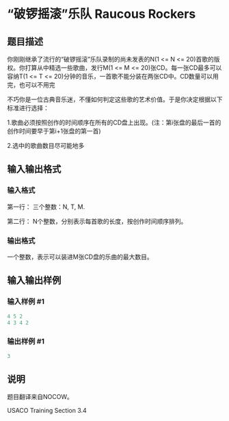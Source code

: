 # “破锣摇滚”乐队 Raucous Rockers

## 题目描述

你刚刚继承了流行的“破锣摇滚”乐队录制的尚未发表的N(1 <= N <= 20)首歌的版权。你打算从中精选一些歌曲，发行M(1 <= M <= 20)张CD。每一张CD最多可以容纳T(1 <= T <= 20)分钟的音乐，一首歌不能分装在两张CD中。CD数量可以用完，也可以不用完

不巧你是一位古典音乐迷，不懂如何判定这些歌的艺术价值。于是你决定根据以下标准进行选择：

1.歌曲必须按照创作的时间顺序在所有的CD盘上出现。(注：第i张盘的最后一首的创作时间要早于第i+1张盘的第一首)

2.选中的歌曲数目尽可能地多

## 输入输出格式

### 输入格式

第一行： 三个整数：N, T, M.

第二行： N个整数，分别表示每首歌的长度，按创作时间顺序排列。

### 输出格式

一个整数，表示可以装进M张CD盘的乐曲的最大数目。

## 输入输出样例

### 输入样例 #1

```cpp
4 5 2
4 3 4 2
```


### 输出样例 #1

```cpp
3
```


## 说明

题目翻译来自NOCOW。

USACO Training Section 3.4


